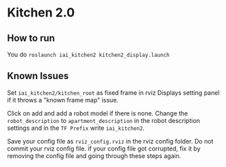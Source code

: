 # Kitchen 2.0

## How to run
You do `roslaunch iai_kitchen2 kitchen2_display.launch`

## Known Issues

Set `iai_kitchen2/kitchen_root` as fixed frame in rviz Displays setting panel if it throws a "known frame map" issue.

Click on add and add a robot model if there is none. Change the `robot_description` to `apartment_description` in the robot description settings and in the `TF Prefix` write `iai_kitchen2`. 

Save your config file as `rviz_config.rviz` in the rviz config folder. Do not commit your rviz config file. if your config file got corrupted, fix it by removing the config file and going through these steps again. 

